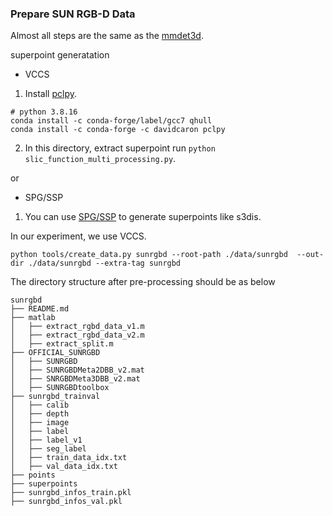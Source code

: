 ### Prepare SUN RGB-D Data

Almost all steps are the same as the [mmdet3d](https://github.com/open-mmlab/mmdetection3d/blob/main/data/sunrgbd/README.md).

superpoint generatation
- VCCS
1. Install [pclpy](https://github.com/davidcaron/pclpy).


``` shell
# python 3.8.16
conda install -c conda-forge/label/gcc7 qhull
conda install -c conda-forge -c davidcaron pclpy
```
2. In this directory, extract superpoint run `python  slic_function_multi_processing.py`.

or

- SPG/SSP
1. You can use [SPG/SSP](https://github.com/loicland/superpoint_graph) to generate superpoints like s3dis.

In our experiment, we use VCCS.

```
python tools/create_data.py sunrgbd --root-path ./data/sunrgbd  --out-dir ./data/sunrgbd --extra-tag sunrgbd
```

The directory structure after pre-processing should be as below

```
sunrgbd
├── README.md
├── matlab
│   ├── extract_rgbd_data_v1.m
│   ├── extract_rgbd_data_v2.m
│   ├── extract_split.m
├── OFFICIAL_SUNRGBD
│   ├── SUNRGBD
│   ├── SUNRGBDMeta2DBB_v2.mat
│   ├── SNRGBDMeta3DBB_v2.mat
│   ├── SUNRGBDtoolbox
├── sunrgbd_trainval
│   ├── calib
│   ├── depth
│   ├── image
│   ├── label
│   ├── label_v1
│   ├── seg_label
│   ├── train_data_idx.txt
│   ├── val_data_idx.txt
├── points
├── superpoints
├── sunrgbd_infos_train.pkl
├── sunrgbd_infos_val.pkl

```
